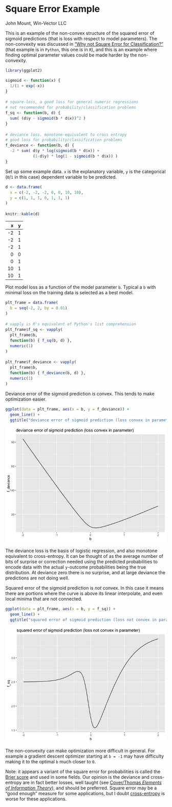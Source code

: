 Square Error Example
================
John Mount, Win-Vector LLC

This is an example of the non-convex structure of the squared error of
sigmoid predictions (that is loss with respect to model parameters). The
non-convexity was discussed in [“Why not Square Error for
Classification?”](https://github.com/WinVector/Examples/blob/main/WhyNotSquareError/why_deviance.ipynb)
(that example is in `Python`, this one is in `R`), and this is an
example where finding optimal parameter values could be made harder by
the non-convexity.

``` r
library(ggplot2)
```

``` r
sigmoid <- function(x) {
  1/(1 + exp(-x))
}

# square-loss, a good loss for general numeric regressions
# not recommended for probability/classification problems
f_sq <- function(b, d) {
  sum( (d$y - sigmoid(b * d$x))^2 )
}

# deviance loss. monotone-equivalent to cross entropy
# good loss for probability/classification problems
f_deviance <- function(b, d) {
  -2 * sum( d$y * log(sigmoid(b * d$x)) + 
            (1-d$y) * log(1 - sigmoid(b * d$x)) )
}
```

Set up some example data. `x` is the explanatory variable, `y` is the
categorical (`0`/`1` in this case) dependent variable to be predicted.

``` r
d <- data.frame(
  x = c(-2, -2, -2, 0, 0, 10, 10),
  y = c(1, 1, 1, 0, 1, 1, 1)
)

knitr::kable(d)
```

|   x | y |
| --: | -: |
| \-2 | 1 |
| \-2 | 1 |
| \-2 | 1 |
|   0 | 0 |
|   0 | 1 |
|  10 | 1 |
|  10 | 1 |

Plot model loss as a function of the model parameter `b`. Typical a `b`
with minimal loss on the training data is selected as a best model.

``` r
plt_frame = data.frame(
  b = seq(-2, 2, by = 0.01)
)

# vapply is R's equivalent of Python's list comprehension
plt_frame$f_sq <- vapply(
  plt_frame$b,
  function(b) { f_sq(b, d) },
  numeric(1)
)

plt_frame$f_deviance <- vapply(
  plt_frame$b,
  function(b) { f_deviance(b, d) },
  numeric(1)
)
```

Deviance error of the sigmoid prediction *is* convex. This tends to make
optimization easier.

``` r
ggplot(data = plt_frame, aes(x = b, y = f_deviance)) + 
  geom_line() +
  ggtitle("deviance error of sigmoid prediction (loss convex in parameter)")
```

![](Square_Error_Example_files/figure-gfm/unnamed-chunk-5-1.png)<!-- -->

The deviance loss is the basis of logistic regression, and also monotone
equivalent to cross-entropy. It can be thought of as the average number
of bits of surprise or correction needed using the predicted
probabilities to encode data with the actual `y`-outcome probabilities
being the true distribution. At deviance zero there is no surprise, and
at large deviance the predictions are not doing well.

Squared error of the sigmoid prediction is *not* convex. In this case it
means there are portions where the curve is above its linear
interpolate, and even local minima that are not connected.

``` r
ggplot(data = plt_frame, aes(x = b, y = f_sq)) + 
  geom_line() +
  ggtitle("squared error of sigmoid prediction (loss not convex in parameter)")
```

![](Square_Error_Example_files/figure-gfm/unnamed-chunk-6-1.png)<!-- -->

The non-convexity can make optimization more difficult in general. For
example a gradient descent optimizer starting at `b = -1` may have
difficulty making it to the optimal `b` much closer to `0`.

Note: it appears a variant of the square error for probabilities is
called the [Brier score](https://en.wikipedia.org/wiki/Brier_score) and
used in some fields. Our opinion is the deviance and cross-entropy are
in fact better losses, well taught (see [Cover/Thomas *Elements of
Information
Theory*](http://staff.ustc.edu.cn/~cgong821/Wiley.Interscience.Elements.of.Information.Theory.Jul.2006.eBook-DDU.pdf)),
and should be preferred. Square error may be a “good enough” measure for
some applications, but I doubt
[cross-entropy](https://en.wikipedia.org/wiki/Cross_entropy) is worse
for these applications.
